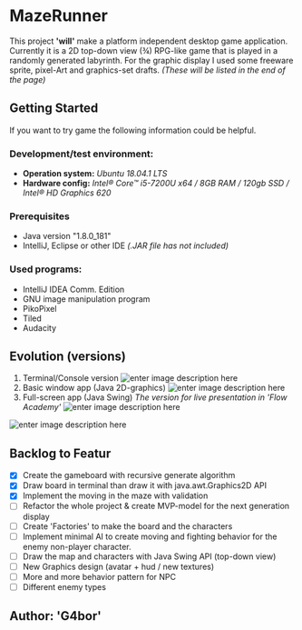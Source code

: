 # MazeRunner
This project **'will'** make a platform independent desktop game application. Currently it is a 2D top-down view (¾) RPG-like game that is played in a randomly generated labyrinth.
For the graphic display I used some freeware sprite, pixel-Art and graphics-set drafts.
*(These will be listed in the end of the page)*
## Getting Started ##
If you want to try game the following information could be helpful.
### Development/test environment: ###
- **Operation system:** *Ubuntu 18.04.1 LTS*
- **Hardware config:** *Intel® Core™ i5-7200U x64 / 8GB RAM / 120gb SSD / Intel® HD Graphics 620*
### Prerequisites
- Java version "1.8.0_181"
- IntelliJ, Eclipse or other IDE *(.JAR file has not included)*

### Used programs:
 - IntelliJ IDEA Comm. Edition
 - GNU image manipulation program
 - PikoPixel
 - Tiled
 - Audacity
## Evolution (versions)
1. Terminal/Console version
![enter image description here](https://lh3.googleusercontent.com/g3VFal-u16ck0HmJp6l0aNO1udRLTSFcETsETgvUZE_cPyNdS7fTC1ETxk4dXIuPAbUjgJ23q0uk "First version &#40;v-0.01&#41;")
2. Basic window app (Java 2D-graphics)
![enter image description here](https://lh3.googleusercontent.com/1RbK8zzNRatq1NsrlBrmSTNhYIi4PADGFs0j5wQ0lgA5UcA_M5MeEG2_nAhS6GYR5x6gj0kdxSJU "Second version &#40;v-0.1&#41;")
3. Full-screen app (Java Swing)
*The version for live presentation in 'Flow Academy'*
![enter image description here](https://lh3.googleusercontent.com/uSLD3vCZe8Cx3fH2pbIM399TYBfzx_T-PnxgLL7l-1r62CfYOOzHxuLlaFzT6GAdgaw_Myxg3BHw "Main menu")

![enter image description here](https://lh3.googleusercontent.com/j8-iPGlXanTJkKvsgXPINw71unLcAYjdQtgJ9RWrf__7jpWxnXMWzhjIkpeGCmCEaXf-P7btW7FT "Fight in the maze &#40;screenshot&#41;")

## Backlog to Featur

 - [x] Create the gameboard with recursive generate algorithm
 - [x] Draw board in terminal than draw it  with java.awt.Graphics2D API
 - [x] Implement the moving in the maze with validation
 - [ ] Refactor the whole project & create MVP-model for the next generation display
 - [ ] Create 'Factories' to make the board and the  characters
 - [ ] Implement minimal AI to create moving and fighting behavior for the enemy non-player character.
 - [ ] Draw the map and characters with Java Swing API (top-down view)
 - [ ] New Graphics design (avatar + hud / new textures)
 - [ ] More and more behavior pattern for NPC
 - [ ] Different enemy types

## Author:  'G4bor'
<!--stackedit_data:
eyJoaXN0b3J5IjpbNTQ4MTQ3OTk2LDE2MDMyNzMwNDksMTgzMT
M0NzI2MCwtMTkwNTkxMjExNywxODczMzU3NTMzLDIwNTgyOTQ5
MTYsMzY0NzQwMzI4LDEwODI0MDIyOTIsLTE5OTg5MjkzMjUsMT
A3OTAwODc2MV19
-->